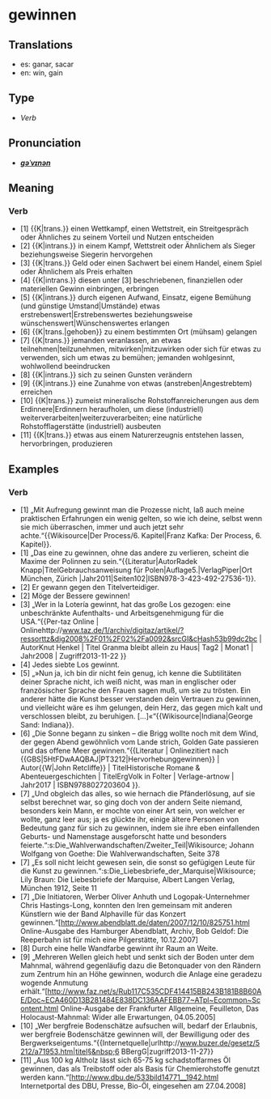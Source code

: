 # gewinnen
## Translations
- es: ganar, sacar
- en: win, gain
## Type
- _Verb_
## Pronunciation
- **_[ɡəˈvɪnən](https://commons.wikimedia.org/wiki/File:De-gewinnen.ogg)_**
## Meaning
### Verb
- [1] {{K|trans.}} einen Wettkampf, einen Wettstreit, ein Streitgespräch oder Ähnliches zu seinem Vorteil und Nutzen entscheiden
- [2] {{K|intrans.}} in einem Kampf, Wettstreit oder Ähnlichem als Sieger beziehungsweise Siegerin hervorgehen
- [3] {{K|trans.}} Geld oder einen Sachwert bei einem Handel, einem Spiel oder Ähnlichem als Preis erhalten
- [4] {{K|intrans.}} diesen unter [3] beschriebenen, finanziellen oder materiellen Gewinn einbringen, erbringen
- [5] {{K|intrans.}} durch eigenen Aufwand, Einsatz, eigene Bemühung (und günstige Umstand|Umstände) etwas erstrebenswert|Erstrebenswertes beziehungsweise wünschenswert|Wünschenswertes erlangen
- [6] {{K|trans.|gehoben}} zu einem bestimmten Ort (mühsam) gelangen
- [7] {{K|trans.}} jemanden veranlassen, an etwas teilnehmen|teilzunehmen, mitwirken|mitzuwirken oder sich für etwas zu verwenden, sich um etwas zu bemühen; jemanden wohlgesinnt, wohlwollend beeindrucken
- [8] {{K|intrans.}} sich zu seinen Gunsten verändern
- [9] {{K|intrans.}} eine Zunahme von etwas (anstreben|Angestrebtem) erreichen
- [10] {{K|trans.}} zumeist mineralische Rohstoffanreicherungen aus dem Erdinnere|Erdinnern heraufholen, um diese (industriell) weiterverarbeiten|weiterzuverarbeiten; eine natürliche Rohstofflagerstätte (industriell) ausbeuten
- [11] {{K|trans.}} etwas aus einem Naturerzeugnis entstehen lassen, hervorbringen, produzieren
## Examples
### Verb
- [1] „Mit Aufregung gewinnt man die Prozesse nicht, laß auch meine praktischen Erfahrungen ein wenig gelten, so wie ich deine, selbst wenn sie mich überraschen, immer und auch jetzt sehr achte.“<ref>{{Wikisource|Der Process/6. Kapitel|Franz Kafka: Der Process, 6. Kapitel}}.</ref>
- [1] „Das eine zu gewinnen, ohne das andere zu verlieren, scheint die Maxime der Polinnen zu sein.“<ref>{{Literatur|AutorRadek Knapp|TitelGebrauchsanweisung für Polen|Auflage5.|VerlagPiper|Ort München, Zürich |Jahr2011|Seiten102|ISBN978-3-423-492-27536-1}}.</ref>
- [2] Er gewann gegen den Titelverteidiger.
- [2] Möge der Bessere gewinnen!
- [3] „Wer in la Lotería gewinnt, hat das große Los gezogen: eine unbeschränkte Aufenthalts- und Arbeitsgenehmigung für die USA.“<ref>{{Per-taz Online | Onlinehttp://www.taz.de/1/archiv/digitaz/artikel/?ressorttz&dig2008%2F01%2F02%2Fa0092&srcGI&cHash53b99dc2bc | AutorKnut Henkel | Titel Granma bleibt allein zu Haus| Tag2 | Monat1 | Jahr2008 | Zugriff2013-11-22 }}</ref>
- [4] Jedes siebte Los gewinnt.
- [5] „»Nun ja, ich bin dir nicht fein genug, ich kenne die Subtilitäten deiner Sprache nicht, ich weiß nicht, was man in englischer oder französischer Sprache den Frauen sagen muß, um sie zu trösten. Ein anderer hätte die Kunst besser verstanden dein Vertrauen zu gewinnen, und vielleicht wäre es ihm gelungen, dein Herz, das gegen mich kalt und verschlossen bleibt, zu beruhigen. […]«“<ref>{{Wikisource|Indiana|George Sand: Indiana}}.</ref>
- [6] „Die Sonne begann zu sinken – die Brigg wollte noch mit dem Wind, der gegen Abend gewöhnlich vom Lande strich, Golden Gate passieren und das offene Meer gewinnen.“<ref>{{Literatur | Onlinezitiert nach {{GBS|5HtFDwAAQBAJ|PT3212|Hervorhebunggewinnen}} | Autor{{W|John Retcliffe}} | TitelHistorische Romane & Abenteuergeschichten | TitelErgVolk in Folter | Verlage-artnow | Jahr2017 | ISBN9788027203604 }}.</ref>
- [7] „Und obgleich das alles, so wie hernach die Pfänderlösung, auf sie selbst berechnet war, so ging doch von der andern Seite niemand, besonders kein Mann, er mochte von einer Art sein, von welcher er wollte, ganz leer aus; ja es glückte ihr, einige ältere Personen von Bedeutung ganz für sich zu gewinnen, indem sie ihre eben einfallenden Geburts- und Namenstage ausgeforscht hatte und besonders feierte.“<ref>:s:Die_Wahlverwandschaften/Zweiter_Teil|Wikisource; Johann Wolfgang von Goethe: Die Wahlverwandschaften,  Seite 378</ref>
- [7] „Es soll nicht leicht gewesen sein, die sonst so gefügigen Leute für die Kunst zu gewinnen.“<ref>:s:Die_Liebesbriefe_der_Marquise|Wikisource; Lily Braun: Die Liebesbriefe der Marquise, Albert Langen Verlag, München 1912, Seite 11</ref>
- [7] „Die Initiatoren, Werber Oliver Anhuth und Logopak-Unternehmer Chris Hastings-Long, konnten den Iren gemeinsam mit anderen Künstlern wie der Band Alphaville für das Konzert gewinnen.“<ref>[http://www.abendblatt.de/daten/2007/12/10/825751.html Online-Ausgabe des Hamburger Abendblatt, Archiv, Bob Geldof: Die Reeperbahn ist für mich eine Pilgerstätte, 10.12.2007]</ref>
- [8] Durch eine helle Wandfarbe gewinnt ihr Raum an Weite.
- [9] „Mehreren Wellen gleich hebt und senkt sich der Boden unter dem Mahnmal, während gegenläufig dazu die Betonquader von den Rändern zum Zentrum hin an Höhe gewinnen, wodurch die Anlage eine geradezu wogende Anmutung erhält.“<ref>[http://www.faz.net/s/Rub117C535CDF414415BB243B181B8B60AE/Doc~ECA460D13B281484E838DC136AAFEBB77~ATpl~Ecommon~Scontent.html Online-Ausgabe der Frankfurter Allgemeine, Feuilleton, Das Holocaust-Mahnmal: Wider alle Erwartungen, 04.05.2005]</ref>
- [10] „Wer bergfreie Bodenschätze aufsuchen will, bedarf der Erlaubnis, wer bergfreie Bodenschätze gewinnen will, der Bewilligung oder des Bergwerkseigentums.“<ref>{{Internetquelle|urlhttp://www.buzer.de/gesetz/5212/a71953.htm|titel§&nbsp;6 BBergG|zugriff2013-11-27}}</ref>
- [11] „Aus 100 kg Altholz lässt sich 65-75 kg schadstoffarmes Öl gewinnen, das als Treibstoff oder als Basis für Chemierohstoffe genutzt werden kann.“<ref>[http://www.dbu.de/533bild14771__1942.html Internetportal des DBU, Presse, Bio-Öl, eingesehen am 27.04.2008]</ref>
